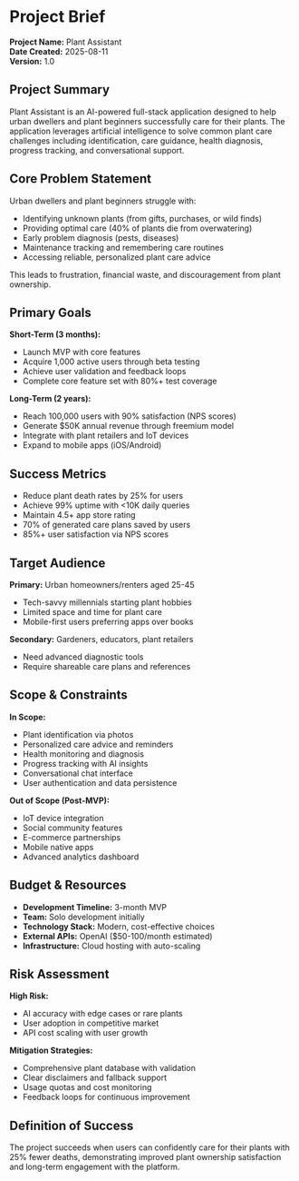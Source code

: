 # Project Brief

**Project Name:** Plant Assistant  
**Date Created:** 2025-08-11  
**Version:** 1.0  

## Project Summary
Plant Assistant is an AI-powered full-stack application designed to help urban dwellers and plant beginners successfully care for their plants. The application leverages artificial intelligence to solve common plant care challenges including identification, care guidance, health diagnosis, progress tracking, and conversational support.

## Core Problem Statement
Urban dwellers and plant beginners struggle with:
- Identifying unknown plants (from gifts, purchases, or wild finds)
- Providing optimal care (40% of plants die from overwatering)
- Early problem diagnosis (pests, diseases)
- Maintenance tracking and remembering care routines
- Accessing reliable, personalized plant care advice

This leads to frustration, financial waste, and discouragement from plant ownership.

## Primary Goals
**Short-Term (3 months):**
- Launch MVP with core features
- Acquire 1,000 active users through beta testing
- Achieve user validation and feedback loops
- Complete core feature set with 80%+ test coverage

**Long-Term (2 years):**
- Reach 100,000 users with 90% satisfaction (NPS scores)
- Generate $50K annual revenue through freemium model
- Integrate with plant retailers and IoT devices
- Expand to mobile apps (iOS/Android)

## Success Metrics
- Reduce plant death rates by 25% for users
- Achieve 99% uptime with <10K daily queries
- Maintain 4.5+ app store rating
- 70% of generated care plans saved by users
- 85%+ user satisfaction via NPS scores

## Target Audience
**Primary:** Urban homeowners/renters aged 25-45
- Tech-savvy millennials starting plant hobbies
- Limited space and time for plant care
- Mobile-first users preferring apps over books

**Secondary:** Gardeners, educators, plant retailers
- Need advanced diagnostic tools
- Require shareable care plans and references

## Scope & Constraints
**In Scope:**
- Plant identification via photos
- Personalized care advice and reminders
- Health monitoring and diagnosis
- Progress tracking with AI insights
- Conversational chat interface
- User authentication and data persistence

**Out of Scope (Post-MVP):**
- IoT device integration
- Social community features
- E-commerce partnerships
- Mobile native apps
- Advanced analytics dashboard

## Budget & Resources
- **Development Timeline:** 3-month MVP
- **Team:** Solo development initially
- **Technology Stack:** Modern, cost-effective choices
- **External APIs:** OpenAI ($50-100/month estimated)
- **Infrastructure:** Cloud hosting with auto-scaling

## Risk Assessment
**High Risk:**
- AI accuracy with edge cases or rare plants
- User adoption in competitive market
- API cost scaling with user growth

**Mitigation Strategies:**
- Comprehensive plant database with validation
- Clear disclaimers and fallback support
- Usage quotas and cost monitoring
- Feedback loops for continuous improvement

## Definition of Success
The project succeeds when users can confidently care for their plants with 25% fewer deaths, demonstrating improved plant ownership satisfaction and long-term engagement with the platform.
